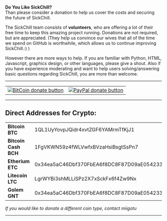 **Do You Like SickChill?**  
Than please consider a donation to help us cover the costs and securing the future of SickChill.  

The SickChill team consists of **volunteers**, who are offering a lot of their free time to keep this amazing project running. Donations are not required, but are appreciated. (They help us convince our wives that all of the time we spend on GitHub is worthwhile, which allows us to continue improving SickChill.:) )

However there are more ways to help. If you are familiar with Python, HTML, Javascript, graphics design, or other languages, please give a shout. Also if you have experience moderating and want to help users solving/answering basic questions regarding SickChill, you are more than welcome. 
 
***
|||
| --- | --- |
| [![BitCoin donate button](https://github-cloud.s3.amazonaws.com/assets%2F390379%2F10957762%2F313cd946-831c-11e5-91e0-a69ba6fae6dd.png)](https://greenaddress.it/pay/GA29eVg6dJ77gUASLdEVnF3v6GGf7d "Donate using Bitcoin") | [![PayPal donate button](https://github-cloud.s3.amazonaws.com/assets%2F390379%2F10957731%2Fdf1228ce-831b-11e5-9f1b-d5ee712d392d.png)](https://www.paypal.com/cgi-bin/webscr?cmd=_donations&business=miigotu%40gmail%2ecom&lc=US&item_name=SickChill&currency_code=USD&bn=PP%2dDonationsBF%3abtn_donateCC_LG%2egif%3aNonHosted "Donate using paypal") |

***

## Direct Addresses for Crypto:  

| | |
| --- | --- |
| __Bitcoin BTC__ | 1QL1UyYovpJQidr4xvtZGF6YAMrmTfKjJ1 |
| __Bitcoin Cash BCH__ | 1FgVKWN59z4fWLVwfxBVzaHsiBsgtSsPn7 |
| __Etherium ETC__ | 0x34ea5aC46Dbf370FbEA6f8DC8F87D09aE0542333 |
| __Litecoin LTC__ | LgrWYBi3shMLLiSPz2X7xSckFx6f4Zw9Nx |
| __Golem GNT__ | 0x34ea5aC46Dbf370FbEA6f8DC8F87D09aE0542333 |  

*If you would like to donate a different coin type, contact miigotu* 
***